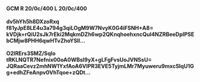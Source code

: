 #### GCM R 20/0c/400 L 20/0c/400
**dv5hYh5h8DXzoRxq**<br/>**f81yJpE8LE4u3a794g3qiLOgM9W7NvyK0G4iFSNH+A8=**<br/>**kVDjk+rQiU2sJk7rEki2MqkmDZh6wp2QKnqhoehxncQul4NZRBeeDpIPSEbCMjw8PHH6qwHTvZhoYSIl...**<br/><br/>
**O2lRErs3SMZ/Sqlo**<br/>**tRKLNQTR7Nefnix00oA0WBsI9yX+gLFgFvsUoJVNSsU=**<br/>**JQRaaCevz2mhNW1YxfAoA6VIPR3EVE5TyjmLMr7Myuweru9mxcSlqU1Gg+edhZFeAnpv0VhTqoe+zQDt...**